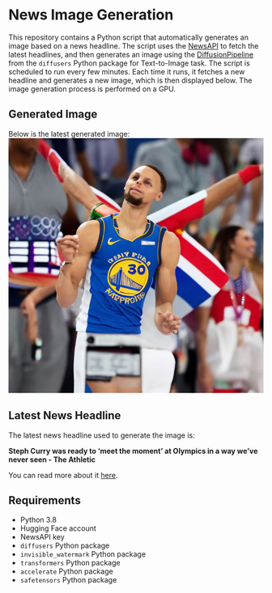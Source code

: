 # News Image Generation
This repository contains a Python script that automatically generates an image based on a news headline. The script uses the [NewsAPI](https://newsapi.org/) to fetch the latest headlines, and then generates an image using the [DiffusionPipeline](https://github.com/huggingface/diffusers) from the `diffusers` Python package for Text-to-Image task.
The script is scheduled to run every few minutes. Each time it runs, it fetches a new headline and generates a new image, which is then displayed below. The image generation process is performed on a GPU.

## Generated Image
Below is the latest generated image:
![Generated Image](image.png)

## Latest News Headline
The latest news headline used to generate the image is:

**Steph Curry was ready to ‘meet the moment’ at Olympics in a way we’ve never seen - The Athletic**

You can read more about it [here](https://news.google.com/rss/articles/CBMilgFBVV95cUxPZHZSTVYzYXlCbkl0dVdYNzV4VklSWHdHYXViN1B3ZGdwZ1RLdXAtQXBYQ1NkWXVCWkRJTUI3THVwMmVjVnFlUHRpYmZvQThKSWhqbGMzNjlFWnRmbWdNZmphenpNWlFYV1AxWkRWdVpOemgtUmJhQ0loNUFXdmhzRjdvX3N1UUdTV0pnUGhiM1FrdzRFb3c?oc=5).

## Requirements
- Python 3.8
- Hugging Face account
- NewsAPI key
- `diffusers` Python package
- `invisible_watermark` Python package
- `transformers` Python package
- `accelerate` Python package
- `safetensors` Python package
